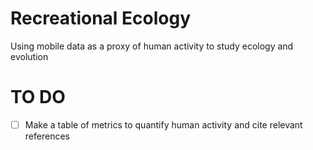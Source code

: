 # Recreational Ecology

Using mobile data as a proxy of human activity to study ecology and evolution 


# TO DO
- [ ] Make a table of metrics to quantify human activity and cite relevant references 
